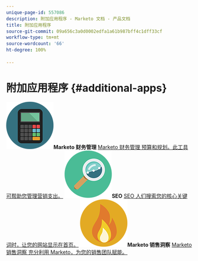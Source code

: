 ```yaml
---
unique-page-id: 557086
description: 附加应用程序 - Marketo 文档 - 产品文档
title: 附加应用程序
source-git-commit: 09a656c3a0d0002edfa1a61b987bff4c1dff33cf
workflow-type: tm+mt
source-wordcount: '66'
ht-degree: 100%

---
```



# 附加应用程序 {#additional-apps}

**![Marketo 财务管理](assets/office-09.png)Marketo 财务管理** [Marketo 财务管理 预算和规划。此工具可帮助您管理营销支出。](https://docs.marketo.com/display/DOCS/Marketo+Financial+Management)     **![SEO](assets/seo-15.png)SEO** [SEO 人们搜索您的核心关键词时，让您的网站显示在首页。](https://docs.marketo.com/display/DOCS/SEO)     **![Marketo 销售洞察](assets/alerts-10.png)Marketo 销售洞察** [Marketo 销售洞察 充分利用 Marketo，为您的销售团队赋能。](https://docs.marketo.com/display/DOCS/Marketo+Sales+Insight)
